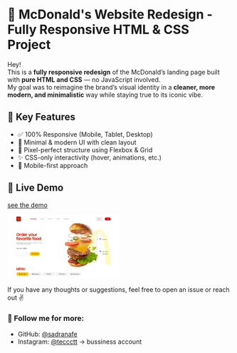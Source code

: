 # 🍔 McDonald's Website Redesign - Fully Responsive HTML & CSS Project

Hey!  
This is a **fully responsive redesign** of the McDonald’s landing page built with **pure HTML and CSS** — no JavaScript involved.  
My goal was to reimagine the brand’s visual identity in a **cleaner, more modern, and minimalistic** way while staying true to its iconic vibe.

## 🎯 Key Features

- ✅ 100% Responsive (Mobile, Tablet, Desktop)
- 🎨 Minimal & modern UI with clean layout
- 💅 Pixel-perfect structure using Flexbox & Grid
- ✨ CSS-only interactivity (hover, animations, etc.)
- 📱 Mobile-first approach

## 🚀 Live Demo
[see the demo](https://mcdonalds-redesign-sn.vercel.app/)

<img src = "assets/img/fullpagePreview.png" alt="mcdonalds redesign preview" width = "50%" />

<br/>

If you have any thoughts or suggestions, feel free to open an issue or reach out ✌️

### 🔗 Follow me for more:
- GitHub: [@sadranafe](https://github.com/sadranafe)
- Instagram: [@teccctt](https://instagram.com/teccctt) -> bussiness account
